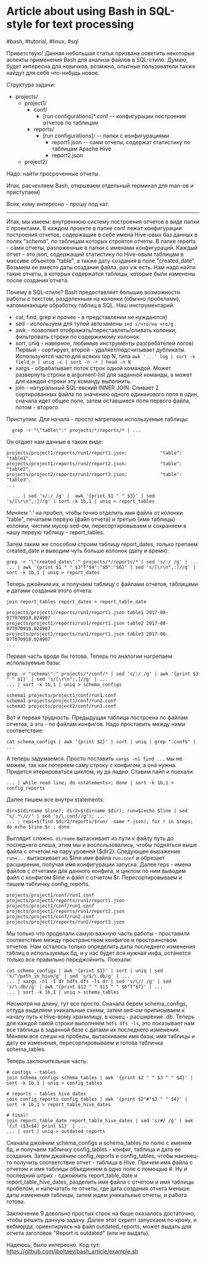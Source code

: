 # Article about using Bash in SQL-style for text processing

#bash, #tutorial, #linux, #sql

Приветствую! Данная небольшая статья призвана осветить некоторые аспекты применения Bash для анализа файлов в SQL-стиле. Думаю, будет интересна для новичков, возмжно, опытные пользователи также найдут для себя что-нибудь новое.

Структура задачи:
- projects/
  - project1/
    - conf/
      - [run configurations]*.conf  -- конфигурации построения отчетов по таблицам
    - reports/
      - [run configurations]/   --  папки с конфигурациями
        - report1.json          --  сами отчеты, содержат статистику по таблицам Apache Hive    
        - report2.json
  - project2/
  
Надо: найти просроченные отчеты.

Итак, расчехляем Bash, открываем отдельный терминал для man-ов и приступаем)

Всех, кому интересно - прошу под кат.

----------------------------------------------------------------------------------------------------------------------------------

  Итак, мы имеем: внутреннюю систему построения отчетов в виде папки с проектами. В каждом проекте в папке conf лежат конфигурации
построения отчетов, содержащие в себе имена Hive-овых баз данных в полях "*schema*", по таблицам которых строятся отчеты. В папке 
reports - сами отчеты, разложенные в папки с именами конфигураций. Каждый отчет - это json, содержащий статистику по Hive-овым таблицам 
в массиве объектов "table", а также дату создания в поле "created_date". Возьмем ее вместо даты создания файла, раз уж есть. Нам надо
найти такие отчеты, в которых содержатся таблицы, которые были изменены после создания отчета.

  Почему в SQL-стиле? Bash предоставляет большие возможности работы с текстом, разделенным на колонки (обычно пробелами), напоминающие обработку таблиц в SQL. 
  Наш инструментарий:
  - cat, find, grep и прочее - в представлении не нуждаются)
  - sed - используем для тупой автозамены ```sed s/что/на что/g```
  - awk - позволяет отображать/переставлять/сливать колонки, фильтровать строки по содержимому колонок
  - sort, uniq - наверное, любимые инструменты разгребателей логов) Первый - сортирует, второй - удаляет/подсчитывает дубликаты. Используются часто для всяких top N, типа 
    ```awk '...' log | sort -k field_n | uniq -c | sort -n -r | head -n N```
  - xargs - обрабатывает поток строк одной командой. Может развернуть строки в argument-list для заданной команды, а может для каждой строки эту команду выполнить.
  - join - натуральный SQL-евский INNER JOIN. Сливает 2 сортированных файла по значению одного одинакового поля в один, сначала идет общее поле, затем оставшиеся поля первого файла, потом - второго.

  Приступим. Для начала - просто нагрепаем используемые таблицы:
```  
  grep -r "\"table\":" projects/*/reports/* | ...
```  
Он отдает нам данные в таком виде:
```  
projects/project1/reports/run1/report1.json:            "table": "table1",
projects/project1/reports/run2/report2.json:            "table": "table2",
projects/project2/reports/run3/report3.json:            "table": "table3",
...
```
```
  ... | sed 's/:/ /g' |  awk '{print $1 " " $3}' | sed 's/[\r\n",:]//g' | sort -k 1b,1 | uniq > report_tables
```

Меняем ':' на пробел, чтобы точно отделить имя файла от колонки "table", печатаем первую (файл отчета) и третью (имя таблицы) колонки, чистим мусор sed-ом, пересортировываем и сохраняем в нашу первую таблицу - report_tables.

Затем таким же способом строим таблицу report_dates, только грепаем created_date и выводим чуть больше колонок (дату и время):
```
grep -r "\"created_date\":" projects/*/reports/* | sed 's/:/ /g' | ...
... | awk '{print $1 " " $3"T"$4":"$5":"$6}' | sed 's/[\r\n",:]//g' | sort -k 1b,1 | uniq > report_dates
```

Теперь джойним их, и получаем таблицу с файлами отчетов, таблицами и датами создания этого отчета:
```
join report_tables report_dates > report_table_date
```
```
projects/project1/reports/run1/report1.json table1 2017-08-07T070918.024907
projects/project1/reports/run1/report1.json table2 2017-08-07T070918.024907
projects/project1/reports/run1/report1.json table3 2017-08-07T070918.024907
...
```
Первая часть вроде бы готова. Теперь по аналогии нагрепаем используемые базы:
```
grep -r "schema\":" projects/*/conf/* | sed 's/:/ /g' | awk '{print $3 " " $1}' | sed 's/[\r\n":,]//g' | ...
... | sort -k 1b,1 | uniq > schema_configs
```
```
schema1 projects/project1/conf/run1.conf
schema1 projects/project1/conf/run2.conf
schema2 projects/project2/conf/run1.conf
```
Вот и первая трудность. Предыдущая таблица построена по файлам отчетов, а эта - по файлам конфигов. Надо проставить между ними соответствие:
```
cat schema_configs | awk '{print $2}' | sort | uniq | grep ".conf$" | ...
```
А теперь задумаемся. Просто поставить ```xargs -n1 find ...``` мы не можем, так как потеряем саму строку с конфигом, а она нужна. Придется итерироваться циклом, ну да ладно. Ставим пайп и поехали:
```
... | while read line; do <statements>; done | sort -k 1b,1 > config_reports
```
Далее пишем все внутри statements:
```
dir=$(dirname $line); dir2=$(dirname $dir); run=$(echo $line | sed "s/.*\///" | sed 's/\.conf//g'); ...
... ; reps=$(find $dir2/reports/$run/ -name *.json); for r in $reps; do echo $line $r ; done
```
Выглядит сложно. ```dirname``` вытаскивает из пути к файлу путь до последнего слеша, этим мы и воспользовались, чтобы подняться выше файла с отчетом на пару уровней ($dir2). Следующее выражение ```run=...``` вытаскивает из $line имя файла ```run.conf``` и обрезает расширение, получая имя конфигурации запуска. Далее reps - имена файлов с отчетами для данного конфига, и циклом по ним выводим файл с конфигом $line и файл с отчетом $r. Пересортировываем и пишем табличку config_reports.
```
projects/project1/conf/run1.conf projects/project1/reports/run1/report1.json
projects/project1/conf/run1.conf projects/project1/reports/run1/report2.json
projects/project1/conf/run2.conf projects/project1/reports/run2/report3.json

```
Мы только что проделали самую важную часть работы - проставили соответствие между пространством конфигов и пространством отчетов. Нам осталось только определить даты последнего изменения таблиц в используемых бд, и у нас будет вся нужная инфа, останется только все правильно переджойнить. Поехали:
```
cat schema_configs | awk '{print $1}' | sort | uniq | sed 's/^/path_in_hive/g' | sed 's/$/\.db/g' | ...
... | xargs -n1 -I dr hdfs dfs -ls dr | sed 's/\// /g' | sed 's/\.db//g' | awk '{print $12 " " $13 " " $6"T"$7}' | ...
... | sort -k 1b,1 | uniq > schema_tables
```
Несмотря на длину, тут все просто. Сначала берем schema_configs, оттуда выделяем уникальные схемы, затем sed-ом приписываем к началу путь к Hive-вому хранилищу, в конец - расширение .db. Теперь для каждой такой строки выполняем ```hdfs dfs -ls```, это показывает нам все таблицы в заданной базе с датами их последнего изменения. Меняем все слеши на пробелы, вытаскиваем имя базы, имя таблицы и дату ее изменения, пересортировываем и готова табличка schema_tables.

Теперь заключительная часть:
```
# configs - tables
join schema_configs schema_tables | awk '{print $2 " " $3 " " $4}' | sort -k 1b,1 | uniq > config_tables

# reports - tables hive dates
join config_reports config_tables | awk '{print $2"#"$3 " " $4}' | sort -k 1b,1 > report_table_hive_dates

# final!
join report_table_date report_table_hive_dates | sed 's/#/ /g' | awk '{if ($3<$4) print $1}' | ...
... | sort | uniq > outdated_reports
```
Сначала джойним schema_configs и schema_tables по полю с именем бд, и получаем табличку config_tables - конфиг, таблица и дата ее создания. Затем джойним config_reports и config_tables, чтобы наконец-то получить соответствие отчет - таблица в Hive. Причем имя файла с отчетом и имя таблицы объединяем в одно поле с помощью #. Ну и последний штрих - сджойнить report_table_date и report_table_hive_dates, разделить имя файла с отчетом и имя таблицы пробелом, и напечатать те отчеты, где дата создания отчета меньше даты изменения таблицы, затем ищем уникальные отчеты, и работа готова.

  Заключение
9 довольно простых строк на баше оказалось достаточно, чтобы решить данную задачу. Далее этот скрипт запускаем по крону, и вебморда, ориентируясь на файл outdated_reports, может выдать для отчета заголовок "Report is outdated" (или не выдать).

Надеюсь, было интересно. Код тут: https://github.com/iboltaev/bash_article/example.sh
